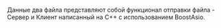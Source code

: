 Данные два файла представляют собой функционал отправки файла - Сервер и Клиент написанный на С++ с использованием BoostAsio.
